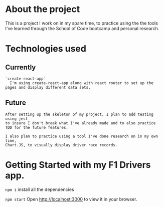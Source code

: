 # About the project

This is a project I work on in my spare time, to practice using the the tools I've learned through the School of Code bootcamp and personal research.

# Technologies used

## Currently

    `create-react-app`
      I'm using create-react-app along with react router to set up the pages and display different data sets.

## Future

    After setting up the skeleton of my project, I plan to add testing using jest 
    to insure I don't break what I've already made and to also practice TDD for the future features.

    I also plan to practice using a tool I've done research on in my own time, 
    Chart.JS, to visually display driver race records.

# Getting Started with my F1 Drivers app.

`npm i`
install all the dependencies

`npm start`
Open [http://localhost:3000](http://localhost:3000) to view it in your browser.
